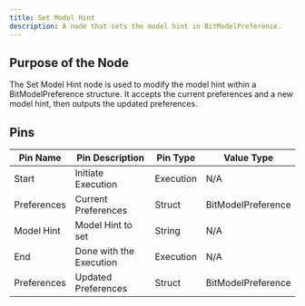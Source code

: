 ```yaml
---
title: Set Model Hint
description: A node that sets the model hint in BitModelPreference.
---
```


## Purpose of the Node
The Set Model Hint node is used to modify the model hint within a BitModelPreference structure. It accepts the current preferences and a new model hint, then outputs the updated preferences.

## Pins

| Pin Name        | Pin Description                | Pin Type | Value Type |
|-----------------|--------------------------------|----------|------------|
| Start           | Initiate Execution              | Execution| N/A        |
| Preferences     | Current Preferences             | Struct   | BitModelPreference |
| Model Hint      | Model Hint to set               | String   | N/A        |
| End             | Done with the Execution         | Execution| N/A        |
| Preferences     | Updated Preferences             | Struct   | BitModelPreference |